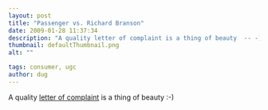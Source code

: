 ```yaml
---
layout: post
title: "Passenger vs. Richard Branson"
date: 2009-01-28 11:37:34
description: "A quality letter of complaint is a thing of beauty  -- -)&#8230;"
thumbnail: defaultThumbnail.png
alt: ""

tags: consumer, ugc
author: dug
---
```


<p>A quality <a href="http://uk.news.yahoo.com/blog/editors_corner/article/11975/">letter of complaint</a> is a thing of beauty :-)</p>
